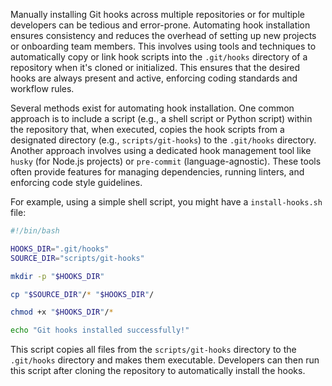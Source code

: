 Manually installing Git hooks across multiple repositories or for multiple developers can be tedious and error-prone. Automating hook installation ensures consistency and reduces the overhead of setting up new projects or onboarding team members. This involves using tools and techniques to automatically copy or link hook scripts into the `.git/hooks` directory of a repository when it's cloned or initialized. This ensures that the desired hooks are always present and active, enforcing coding standards and workflow rules.

Several methods exist for automating hook installation. One common approach is to include a script (e.g., a shell script or Python script) within the repository that, when executed, copies the hook scripts from a designated directory (e.g., `scripts/git-hooks`) to the `.git/hooks` directory. Another approach involves using a dedicated hook management tool like `husky` (for Node.js projects) or `pre-commit` (language-agnostic). These tools often provide features for managing dependencies, running linters, and enforcing code style guidelines.

For example, using a simple shell script, you might have a `install-hooks.sh` file:

```bash
#!/bin/bash

HOOKS_DIR=".git/hooks"
SOURCE_DIR="scripts/git-hooks"

mkdir -p "$HOOKS_DIR"

cp "$SOURCE_DIR"/* "$HOOKS_DIR"/

chmod +x "$HOOKS_DIR"/*

echo "Git hooks installed successfully!"
```

This script copies all files from the `scripts/git-hooks` directory to the `.git/hooks` directory and makes them executable. Developers can then run this script after cloning the repository to automatically install the hooks.